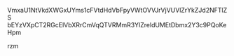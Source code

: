 VmxaU1NtVkdXWGxUYms1cFVtdHdVbFpyVWtOVVJrVjVUVlZrYkZJd2NFTlZS
bEYzVXpCT2RGcElVbXRrCmVqQTVRMmR3YlZreldUMEtDbmx2Y3c9PQoKeHpm

rzm